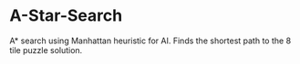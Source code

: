 # A-Star-Search
A* search using Manhattan heuristic for AI. Finds the shortest path to the 8 tile puzzle solution.
